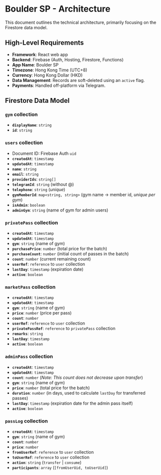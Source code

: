 # Boulder SP - Architecture

This document outlines the technical architecture, primarily focusing on the Firestore data model.

## High-Level Requirements

- **Framework**: React web app
- **Backend**: Firebase (Auth, Hosting, Firestore, Functions)
- **App Name**: Boulder SP
- **Timezone**: Hong Kong Time (UTC+8)
- **Currency**: Hong Kong Dollar (HKD)
- **Data Management**: Records are soft-deleted using an `active` flag.
- **Payments**: Handled off-platform via Telegram.

## Firestore Data Model

### `gym` collection
- **`displayName`**: `string`
- **`id`**: `string`

### `users` collection
- Document ID: Firebase Auth `uid`
- **`createdAt`**: `timestamp`
- **`updatedAt`**: `timestamp`
- **`name`**: `string`
- **`email`**: `string`
- **`providerIds`**: `string[]`
- **`telegramId`**: `string` (without @)
- **`telephone`**: `string` (*unique*)
- **`gymMemberId`**: `map<string, string>` (gym name -> member id, *unique per gym*)
- **`isAdmin`**: `boolean`
- **`adminGym`**: `string` (name of gym for admin users)

### `privatePass` collection
- **`createdAt`**: `timestamp`
- **`updatedAt`**: `timestamp`
- **`gym`**: `string` (name of gym)
- **`purchasePrice`**: `number` (total price for the batch)
- **`purchaseCount`**: `number` (initial count of passes in the batch)
- **`count`**: `number` (current remaining count)
- **`userRef`**: `reference` to `user` collection
- **`lastDay`**: `timestamp` (expiration date)
- **`active`**: `boolean`

### `marketPass` collection
- **`createdAt`**: `timestamp`
- **`updatedAt`**: `timestamp`
- **`gym`**: `string` (name of gym)
- **`price`**: `number` (price per pass)
- **`count`**: `number`
- **`userRef`**: `reference` to `user` collection
- **`privatePassRef`**: `reference` to `privatePass` collection
- **`remarks`**: `string`
- **`lastDay`**: `timestamp`
- **`active`**: `boolean`

### `adminPass` collection
- **`createdAt`**: `timestamp`
- **`updatedAt`**: `timestamp`
- **`count`**: `number` (*Note: This count does not decrease upon transfer*)
- **`gym`**: `string` (name of gym)
- **`price`**: `number` (total price for the batch)
- **`duration`**: `number` (in days, used to calculate `lastDay` for transferred passes)
- **`lastDay`**: `timestamp` (expiration date for the admin pass itself)
- **`active`**: `boolean`

### `passLog` collection
- **`createdAt`**: `timestamp`
- **`gym`**: `string` (name of gym)
- **`count`**: `number`
- **`price`**: `number`
- **`fromUserRef`**: `reference` to `user` collection
- **`toUserRef`**: `reference` to `user` collection
- **`action`**: `string` (`transfer` | `consume`)
- **`participants`**: `array` (`[fromUserUid, toUserUid]`)
